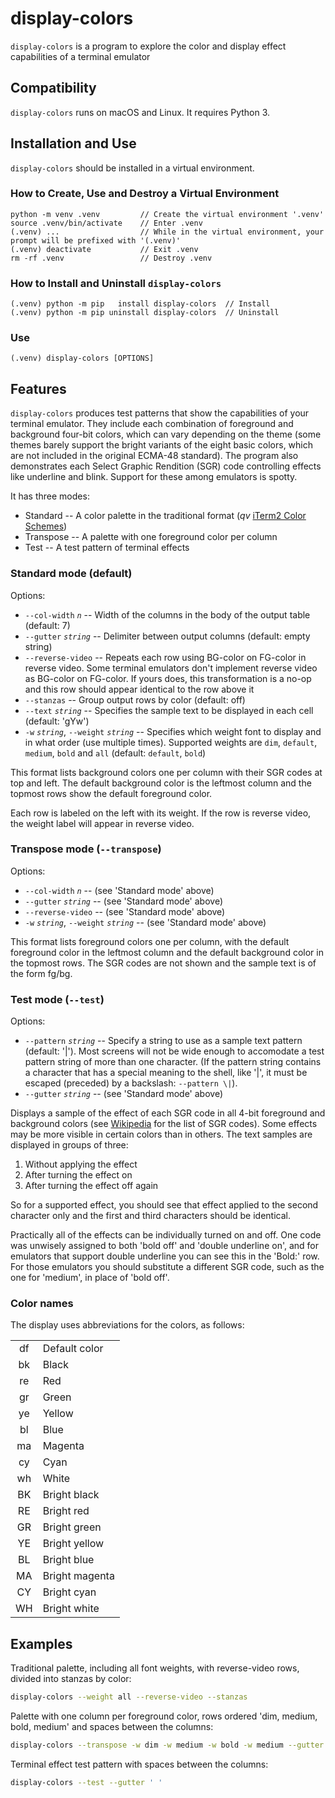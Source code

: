 # display-colors

`display-colors` is a program to explore the color and display effect capabilities of a terminal emulator

## Compatibility

`display-colors` runs on macOS and Linux.
It requires Python 3.

## Installation and Use

`display-colors` should be installed in a virtual environment.

### How to Create, Use and Destroy a Virtual Environment

```
python -m venv .venv         // Create the virtual environment '.venv'
source .venv/bin/activate    // Enter .venv
(.venv) ...                  // While in the virtual environment, your prompt will be prefixed with '(.venv)'
(.venv) deactivate           // Exit .venv
rm -rf .venv                 // Destroy .venv
```

### How to Install and Uninstall `display-colors`

```
(.venv) python -m pip   install display-colors  // Install
(.venv) python -m pip uninstall display-colors  // Uninstall
```

### Use

```
(.venv) display-colors [OPTIONS]
```

## Features

`display-colors` produces test patterns that show the capabilities of your terminal emulator.  They include each combination of foreground and background four-bit colors, which can vary depending on the theme (some themes barely support the bright variants of the eight basic colors, which are not included in the original ECMA-48 standard).  The program also demonstrates each Select Graphic Rendition (SGR) code controlling effects like underline and blink.  Support for these among emulators is spotty.

It has three modes:

 - Standard -- A color palette in the traditional format (*qv* [iTerm2 Color Schemes](https://iterm2colorschemes.com/))
 - Transpose -- A palette with one foreground color per column
 - Test -- A test pattern of terminal effects

### Standard mode (default)

Options:

 - `--col-width` *`n`* -- Width of the columns in the body of the output table (default: 7)
 - `--gutter` *`string`* -- Delimiter between output columns (default: empty string)
 - `--reverse-video` -- Repeats each row using BG-color on FG-color in reverse video.  Some terminal emulators don't implement reverse video as BG-color on FG-color.  If yours does, this transformation is a no-op and this row should appear identical to the row above it
 - `--stanzas` -- Group output rows by color (default: off)
 - `--text` *`string`* -- Specifies the sample text to be displayed in each cell (default: 'gYw')
 - `-w` *`string`*, `--weight` *`string`* -- Specifies which weight font to display and in what order (use multiple times).  Supported weights are `dim`, `default`, `medium`, `bold` and `all` (default: `default`, `bold`)

This format lists background colors one per column with their SGR codes at top and left.  The default background color is the leftmost column and the topmost rows show the default foreground color.

Each row is labeled on the left with its weight.  If the row is reverse video, the weight label will appear in reverse video.

### Transpose mode (`--transpose`)

Options:

 - `--col-width` *`n`* -- (see 'Standard mode' above)
 - `--gutter` *`string`* -- (see 'Standard mode' above)
 - `--reverse-video` -- (see 'Standard mode' above)
 - `-w` *`string`*, `--weight` *`string`* -- (see 'Standard mode' above)

This format lists foreground colors one per column, with the default foreground color in the leftmost column and the default background color in the topmost rows.  The SGR codes are not shown and the sample text is of the form fg/bg.

### Test mode (`--test`)

Options:

 - `--pattern` *`string`* -- Specify a string to use as a sample text pattern (default: '|').  Most screens will not be wide enough to accomodate a test pattern string of more than one character.  (If the pattern string contains a character that has a special meaning to the shell, like '|', it must be escaped (preceded) by a backslash: `--pattern \|`).
 - `--gutter` *`string`* -- (see 'Standard mode' above)

Displays a sample of the effect of each SGR code in all 4-bit foreground and background colors (see [Wikipedia](https://en.wikipedia.org/wiki/ANSI_escape_code#SGR_(Select_Graphic_Rendition)_parameters) for the list of SGR codes).  Some effects may be more visible in certain colors than in others.  The text samples are displayed in groups of three:

 1.  Without applying the effect
 2.  After turning the effect on
 3.  After turning the effect off again

So for a supported effect, you should see that effect applied to the second character only and the first and third characters should be identical.

Practically all of the effects can be individually turned on and off.  One code was unwisely assigned to both 'bold off' and 'double underline on', and for emulators that support double underline you can see this in the 'Bold:' row.  For those emulators you should substitute a different SGR code, such as the one for 'medium', in place of 'bold off'.

### Color names

The display uses abbreviations for the colors, as follows:

 | | |
 | :---: | :--- |
 | df | Default color |
 | bk | Black |
 | re | Red |
 | gr | Green |
 | ye | Yellow |
 | bl | Blue |
 | ma | Magenta |
 | cy | Cyan |
 | wh | White |
 | BK | Bright black |
 | RE | Bright red |
 | GR | Bright green |
 | YE | Bright yellow |
 | BL | Bright blue |
 | MA | Bright magenta |
 | CY | Bright cyan |
 | WH | Bright white |

## Examples

Traditional palette, including all font weights, with reverse-video rows, divided into stanzas by color:

```bash
display-colors --weight all --reverse-video --stanzas
```

Palette with one column per foreground color, rows ordered 'dim, medium, bold, medium' and spaces between the columns:

```bash
display-colors --transpose -w dim -w medium -w bold -w medium --gutter ' '
```

Terminal effect test pattern with spaces between the columns:

```bash
display-colors --test --gutter ' '
```
